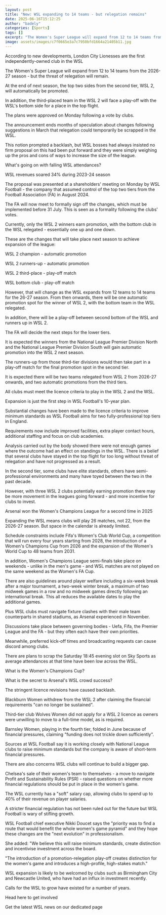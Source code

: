 ```yaml
---
layout: post
title: "New: WSL expanding to 14 teams - but relegation remains"
date: 2025-06-16T15:12:25
author: "badely"
categories: [Sports]
tags: []
excerpt: "The Women's Super League will expand from 12 to 14 teams from the 2026-27 season as clubs agree vote on a new proposal."
image: assets/images/c7f0665e3a7c7950bfd1664a21405b11.jpg
---
```


According to new developments, London City Lionesses are the first independently-owned club in the WSL

The Women's Super League will expand from 12 to 14 teams from the 2026-27 season - but the threat of relegation will remain. 

At the end of next season, the top two sides from the second tier, WSL 2, will automatically be promoted.

In addition, the third-placed team in the WSL 2 will face a play-off with the WSL's bottom side for a place in the top flight.

The plans were approved on Monday following a vote by clubs.

The announcement ends months of speculation about changes following suggestions in March that relegation could temporarily be scrapped in the WSL.

This notion prompted a backlash, but WSL bosses had always insisted no firm proposal on this had been put forward and they were simply weighing up the pros and cons of ways to increase the size of the league.

What's going on with falling WSL attendances?

WSL revenues soared 34% during 2023-24 season

The proposal was presented at a shareholders' meeting on Monday by WSL Football - the company that assumed control of the top two tiers from the Football Association (FA) in August 2024.

The FA will now meet to formally sign off the changes, which must be implemented before 31 July. This is seen as a formality following the clubs' votes.

Currently, only the WSL 2 winners earn promotion, with the bottom club in the WSL relegated - essentially one up and one down.

These are the changes that will take place next season to achieve expansion of the league:

WSL 2 champion - automatic promotion

WSL 2 runners-up - automatic promotion

WSL 2 third-place - play-off match

WSL bottom club - play-off match

However, that will change as the WSL expands from 12 teams to 14 teams for the 26-27 season. From then onwards, there will be one automatic promotion spot for the winner of WSL 2, with the bottom team in the WSL relegated.

In addition, there will be a play-off between second bottom of the WSL and runners up in WSL 2.

The FA will decide the next steps for the lower tiers.

It is expected the winners from the National League Premier Division North and the National League Premier Division South will gain automatic promotion into the WSL 2 next season.

The runners-up from those third-tier divisions would then take part in a play-off match for the final promotion spot in the second tier.

It is expected there will be two teams relegated from WSL 2 from 2026-27 onwards, and two automatic promotions from the third tiers.

All clubs must meet the licence criteria to play in the WSL 2 and the WSL. 

Expansion is just the first step in WSL Football's 10-year plan.

Substantial changes have been made to the licence criteria to improve minimum standards as WSL Football aims for two fully-professional top tiers in England.

Requirements now include improved facilities, extra player contact hours, additional staffing and focus on club academies.

Analysis carried out by the body showed there were not enough games where the outcome had an effect on standings in the WSL. There is a belief that several clubs have stayed in the top flight for too long without threat of relegation and have not progressed as a result.

In the second tier, some clubs have elite standards, others have semi-professional environments and many have toyed between the two in the past decade.

However, with three WSL 2 clubs potentially earning promotion there may be more movement in the leagues going forward - and more incentive for clubs to invest.

Arsenal won the Women's Champions League for a second time in 2025

Expanding the WSL means clubs will play 26 matches, not 22, from the 2026-27 season. But space in the calendar is already limited.

Schedule constraints include Fifa's Women's Club World Cup, a competition that will run every four years starting from 2028, the introduction of a Women's Champions Cup from 2026 and the expansion of the Women's World Cup to 48 teams from 2031.

In addition, Women's Champions League semi-finals take place on weekends - unlike in the men's game - and WSL matches are not played on the same weekend as the Women's FA Cup.

There are also guidelines around player welfare including a six-week break after a major tournament, a two-week winter break, a maximum of two midweek games in a row and no midweek games directly following an international break. This all reduces the available dates to play the additional games.

Plus WSL clubs must navigate fixture clashes with their male team counterparts in shared stadiums, as Arsenal experienced in November. 

Discussions take place between governing bodies - Uefa, Fifa, the Premier League and the FA - but they often each have their own priorities.

Meanwhile, preferred kick-off times and broadcasting requests can cause discord among clubs.

There are plans to scrap the Saturday 18:45 evening slot on Sky Sports as average attendances at that time have been low across the WSL.

What is the Women's Champions Cup?

What is the secret to Arsenal's WSL crowd success?

The stringent licence revisions have caused backlash.

Blackburn Women withdrew from the WSL 2 after claiming the financial requirements "can no longer be sustained".

Third-tier club Wolves Women did not apply for a WSL 2 licence as owners were unwilling to move to a full-time model, as is required.

Barnsley Women, playing in the fourth tier, folded in June because of financial pressures, claiming "funding does not trickle down sufficiently".

Sources at WSL Football say it is working closely with National League clubs to raise minimum standards but the company is aware of short-term financial pressures.

There are also concerns WSL clubs will continue to build a bigger gap. 

Chelsea's sale of their women's team to themselves - a move to navigate Profit and Sustainability Rules (PSR) - raised questions on whether more financial regulations should be put in place in the women's game.

The WSL currently has a "soft" salary cap, allowing clubs to spend up to 40% of their revenue on player salaries.

A stricter financial regulation has not been ruled out for the future but WSL Football is wary of stifling growth.

WSL Football chief executive Nikki Doucet says the "priority was to find a route that would benefit the whole women's game pyramid" and they hope these changes are the "next evolution" in professionalism.

She added: "We believe this will raise minimum standards, create distinction and incentivise investment across the board.

"The introduction of a promotion-relegation play-off creates distinction for the women's game and introduces a high-profile, high-stakes match."

WSL expansion is likely to be welcomed by clubs such as Birmingham City and Newcastle United, who have had an influx in investment recently.

Calls for the WSL to grow have existed for a number of years.

Head here to get involved

Get the latest WSL news on our dedicated page

